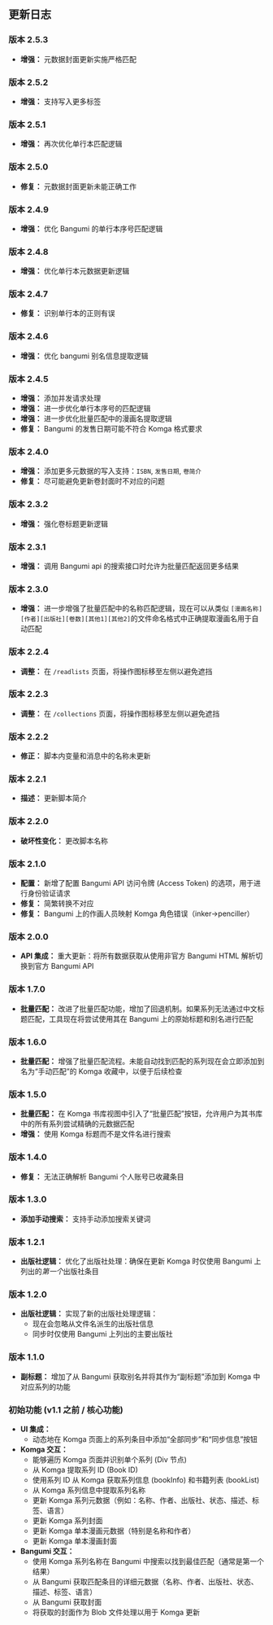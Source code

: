 ## 更新日志

### 版本 2.5.3

* **增强：** 元数据封面更新实施严格匹配

### 版本 2.5.2

* **增强：** 支持写入更多标签

### 版本 2.5.1

* **增强：** 再次优化单行本匹配逻辑

### 版本 2.5.0

* **修复：** 元数据封面更新未能正确工作

### 版本 2.4.9

* **增强：** 优化 Bangumi 的单行本序号匹配逻辑

### 版本 2.4.8

* **增强：** 优化单行本元数据更新逻辑

### 版本 2.4.7

* **修复：** 识别单行本的正则有误

### 版本 2.4.6

* **增强：** 优化 bangumi 别名信息提取逻辑

### 版本 2.4.5

* **增强：** 添加并发请求处理
* **增强：** 进一步优化单行本序号的匹配逻辑
* **增强：** 进一步优化批量匹配中的漫画名提取逻辑
* **修复：** Bangumi 的发售日期可能不符合 Komga 格式要求

### 版本 2.4.0

* **增强：** 添加更多元数据的写入支持：`ISBN`, `发售日期`, `卷简介`
* **修复：** 尽可能避免更新卷封面时不对应的问题

### 版本 2.3.2

* **增强：** 强化卷标题更新逻辑

### 版本 2.3.1

* **增强：** 调用 Bangumi api 的搜索接口时允许为批量匹配返回更多结果

### 版本 2.3.0

* **增强：** 进一步增强了批量匹配中的名称匹配逻辑，现在可以从类似 `[漫画名称][作者][出版社][卷数][其他1][其他2]`的文件命名格式中正确提取漫画名用于自动匹配

### 版本 2.2.4

* **调整：** 在 `/readlists` 页面，将操作图标移至左侧以避免遮挡

### 版本 2.2.3

* **调整：** 在 `/collections` 页面，将操作图标移至左侧以避免遮挡

### 版本 2.2.2

* **修正：** 脚本内变量和消息中的名称未更新

### 版本 2.2.1

* **描述：** 更新脚本简介

### 版本 2.2.0

* **破坏性变化：** 更改脚本名称

### 版本 2.1.0

* **配置：** 新增了配置 Bangumi API 访问令牌 (Access Token) 的选项，用于进行身份验证请求
* **修复：** 简繁转换不对应
* **修复：** Bangumi 上的作画人员映射 Komga 角色错误（inker→penciller）

### 版本 2.0.0

* **API 集成：** 重大更新：将所有数据获取从使用非官方 Bangumi HTML 解析切换到官方 Bangumi API

### 版本 1.7.0

* **批量匹配：** 改进了批量匹配功能，增加了回退机制。如果系列无法通过中文标题匹配，工具现在将尝试使用其在 Bangumi 上的原始标题和别名进行匹配

### 版本 1.6.0

* **批量匹配：** 增强了批量匹配流程。未能自动找到匹配的系列现在会立即添加到名为“手动匹配”的 Komga 收藏中，以便于后续检查

### 版本 1.5.0

* **批量匹配：** 在 Komga 书库视图中引入了“批量匹配”按钮，允许用户为其书库中的所有系列尝试精确的元数据匹配
* **增强：** 使用 Komga 标题而不是文件名进行搜索

### 版本 1.4.0

* **修复：** 无法正确解析 Bangumi 个人账号已收藏条目

### 版本 1.3.0

* **添加手动搜索：** 支持手动添加搜索关键词

### 版本 1.2.1

* **出版社逻辑：** 优化了出版社处理：确保在更新 Komga 时仅使用 Bangumi 上列出的*第一个*出版社条目

### 版本 1.2.0

* **出版社逻辑：** 实现了新的出版社处理逻辑：
  * 现在会忽略从文件名派生的出版社信息
  * 同步时仅使用 Bangumi 上列出的主要出版社

### 版本 1.1.0

* **副标题：** 增加了从 Bangumi 获取别名并将其作为“副标题”添加到 Komga 中对应系列的功能

### 初始功能 (v1.1 之前 / 核心功能)

* **UI 集成：**
  * 动态地在 Komga 页面上的系列条目中添加“全部同步”和“同步信息”按钮
* **Komga 交互：**
  * 能够遍历 Komga 页面并识别单个系列 (Div 节点)
  * 从 Komga 提取系列 ID (Book ID)
  * 使用系列 ID 从 Komga 获取系列信息 (bookInfo) 和书籍列表 (bookList)
  * 从 Komga 系列信息中提取系列名称
  * 更新 Komga 系列元数据（例如：名称、作者、出版社、状态、描述、标签、语言）
  * 更新 Komga 系列封面
  * 更新 Komga 单本漫画元数据（特别是名称和作者）
  * 更新 Komga 单本漫画封面
* **Bangumi 交互：**
  * 使用 Komga 系列名称在 Bangumi 中搜索以找到最佳匹配（通常是第一个结果）
  * 从 Bangumi 获取匹配条目的详细元数据（名称、作者、出版社、状态、描述、标签、语言）
  * 从 Bangumi 获取封面
  * 将获取的封面作为 Blob 文件处理以用于 Komga 更新
